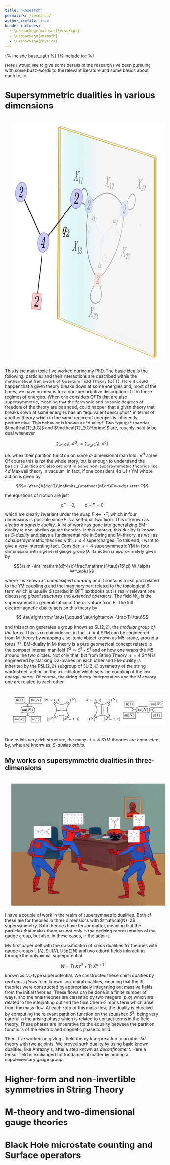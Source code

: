 ```yaml
---
title: "Research"
permalink: /research/
author_profile: true
header-includes:
  - \usepackage[mathscr]{euscript}
  - \usepackage{amsmath}
  - \usepackage{physics}
---
```


{% include base_path %}
{% include toc %}
<style>
  div {
    text-align: justify;
    text-justify: inter-word;
  }
</style>

Here I would like to give some details of the research I've been pursuing with some buzz-words to the relevant literature and some basics about each topic. 

# Supersymmetric dualities in various dimensions 
<div class="image-wrapper-opt" style="--width: 40%;--float: right;">
  <a class="image">
    <img src="../images/duality.png" hspace="20" vspace="20" />
  </a>
</div>
This is the main topic I've worked during my PhD. The basic idea is the following: particles and their interactions are described within the mathematical framework of Quantum Field Theory (QFT). Here it could happen that a given theory breaks down at some energies and, most of the times, we have no means for a non-perturbative description of it in these regimes of energies. When one considers QFTs that are also supersymmetric, meaning that the fermionic and bosonic degrees of freedom of the theory are balanced, could happen that a given theory that breaks down at some energies has an *equivalent description* in terms of another theory which in the same regime of energies is inherently perturbative. This behavior is known as *duality*. Two *gauge* theories $\mathcal{T}_1(G)$ and $\mathcal{T}_2(G^\prime)$ are, roughly, said to be dual whenever 

$$\mathcal{Z}_{\mathcal{T}_1(G)}[\mathscr{M}^d]=\mathcal{Z}_{\mathcal{T}_2(G^\prime)}[\mathscr{M}^d]$$ 

i.e. when their partition function on some $d$-dimensional manifold $\mathscr{M}^d$ agree. Of course this is not the whole story, but is enough to understand the basics.
Dualities are also present in some non-supersymmetric theories like $4d$ Maxwell theory in vacuum. In fact, if one considers $4d$ $\mathrm{U}(1)$ YM whose action is given by 

$$S=-\frac{1}{4g^2}\int\limits_{\mathscr{M}^d}F\wedge \star F$$ 

the equations of motion are just 

$$\mathrm{d}F=0,\qquad\mathrm{d}\star F=0$$ 

which are clearly invariant under the swap $F\leftrightarrow \star F$, which in four dimensions is possible since $F$ is a self-dual two form. This is known as *electro-magnetic duality*. A lot of work has gone into generalizing EM-duality to non-abelian gauge theories. In this context, this duality is known as *S-duality* and plays a fundamental role in String and M-theory, as well as $4d$ supersymmetric theories with $\mathcal{N}\le 4$ supercharges. To this end, I want to give a very interesting fact. Consider $\mathcal{N}=4$ supersymmetric YM in four dimensions with a general gauge group $G$. Its action is approximately given by  

$$S\sim -\int \mathrm{d}^4{x}\frac{\mathrm{i}\tau}{16\pi} W_\alpha W^\alpha$$

where $\tau$ is known as *complexified coupling* and it contains a real part related to the YM coupling $g$ and the imaginary part related to the topological $\theta$-term which is usually discarded in QFT textbooks but is really relevant one discussing *global structures* and *extended operators*. The field $W_\alpha$ is the supersymmetric generalization of the curvature form $F$. The full electromagnetic duality acts on this theory by 

$$ \tau\rightarrow \tau+1,\qquad \tau\rightarrow -\frac{1}{\tau}$$ 

and this action generates a group known as $\mathrm{SL}(2,\mathbb{Z})$, the *modular group of the torus*. This is no coincidence, in fact $\mathcal{N}=4$ SYM can be engineered from M-theory by wrapping a solitonic object known as M5-brane, around a torus $T^2$. EM-duality in M-theory is a pure geometrical concept related to the compact internal manifold $T^2\simeq S^1\times S^1$ and on how one wraps the M5 around the two circles. Not only that, but from String Theory $\mathcal{N}=4$ SYM is engineered by stacking D3-branes on each other and EM-duality is inherited by the $\mathrm{PSL}(2,\mathbb{Z})$ subgroup of $\mathrm{SL}(2,\mathbb{C})$ symmetry of the string worldsheet, acting on the axo-dilaton which sets the coupling of the low energy theory. Of course, the string theory interpretation and the M-theory one are related to each other.

<div class="image-wrapper-opt" style="--width: 95%;--float:center">
  <a class="image">
    <img src="../images/lefoch.png" hspace="20" vspace="20" class="invertImg">
  </a>
</div>


Due to this very rich structure, the many  $\mathcal{N}=4$ SYM theories are connected by, what are knonw as, *S-duality orbits*.

## My works on supersymmetric dualities in three-dimensions
<div class="image-wrapper-opt" style="--width: 60%;--float: right">
  <a class="image">
    <img src="../images/OkaSmith.png" hspace="20" vspace="20">
  </a>
</div>
I have a couple of work in the realm of supersymmetric dualities. Both of these are for theories in three dimensions with $\mathcal{N}=2$ supersymmetry. Both theories have tensor matter, meaning that the particles that makes them are not only in the defining representation of the gauge group, but also, in these cases, in the adjoint. 

My first paper delt with the classification of *chiarl* dualities for theories with gauge groups $\mathrm{U}(N),\mathrm{SU}(N),\mathrm{USp}(2N)$ and two adjoint fields interacting through the polynomial superpotential

$$W=\mathrm{Tr}\,XY^2+\mathrm{Tr}\,X^{n+1}$$

known as $D_n$-type superpotential. We constructed these chiral dualties by *real mass flows* from known non-chiral dualities, meaning that the IR theories were constructed by appropriately integrating out massive fields from the initial theories. These flows can be done in a finite number of ways, and the final theories are classified by two integers $[p,q]$ which are related to the integrating out and the final Chern-Simons term which arise from the mass flow. At each step of this mass flow, the duality is checked by computing the relevant partition function on the squashed $S^3$, being very careful in the arising phase which is related to contact terms in the field theory. These phases are imperative for the equality between the partition functions of the electric and magnetic phase to hold.

Then, I've worked on giving a field theory interpretation to another $3d$ theory with two adjoints. We proved such duality by using basic known dualities, like Ahraony's, after a step known as *deconfinement*. Here a tensor field is exchanged for fundamental matter by adding a supplementary gauge group.

# Higher-form and non-invertible symmetries in String Theory

# M-theory and two-dimensional gauge theories

# Black Hole microstate counting and Surface operators

